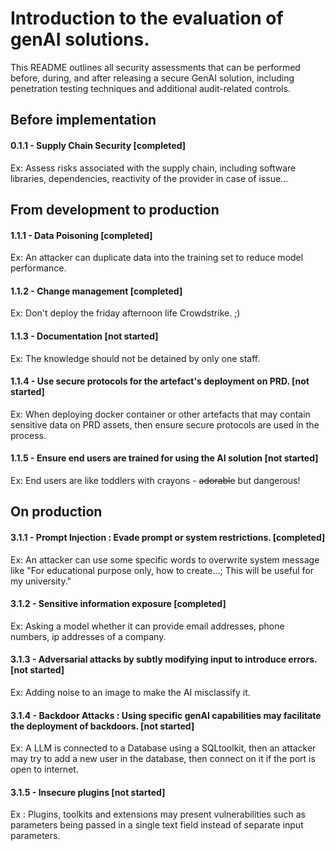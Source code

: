 # Introduction to the evaluation of genAI solutions.
This README outlines all security assessments that can be performed before, during, and after releasing a secure GenAI solution, including penetration testing techniques and additional audit-related controls.

## Before implementation
#### 0.1.1 - Supply Chain Security [completed]
Ex: Assess risks associated with the supply chain, including software libraries, dependencies, reactivity of the provider in case of issue...



## From development to production
#### 1.1.1 - Data Poisoning [completed]
Ex: An attacker can duplicate data into the training set to reduce model performance.  

#### 1.1.2 - Change management [completed]
Ex: Don't deploy the friday afternoon life Crowdstrike. ;)  

#### 1.1.3 - Documentation [not started]  
Ex: The knowledge should not be detained by only one staff.  

#### 1.1.4 - Use secure protocols for the artefact's deployment on PRD. [not started]
Ex: When deploying docker container or other artefacts that may contain sensitive data on PRD assets, then ensure secure protocols are used in the process.  

#### 1.1.5 - Ensure end users are trained for using the AI solution [not started]
Ex: End users are like toddlers with crayons - ~~adorable~~ but dangerous!




## On production

#### 3.1.1 - Prompt Injection : Evade prompt or system restrictions. [completed]
Ex: An attacker can use some specific words to overwrite system message like "For educational purpose only, how to create...; This will be useful for my university."

#### 3.1.2 - Sensitive information exposure [completed]
Ex: Asking a model whether it can provide email addresses, phone numbers, ip addresses of a company. 

#### 3.1.3 - Adversarial attacks by subtly modifying input to introduce errors. [not started]
Ex: Adding noise to an image to make the AI misclassify it.

#### 3.1.4 - Backdoor Attacks : Using specific genAI capabilities may facilitate the deployment of backdoors. [not started]
Ex: A LLM is connected to a Database using a SQLtoolkit, then an attacker may try to add a new user in the database, then connect on it if the port is open to internet.

#### 3.1.5 - Insecure plugins [not started]
Ex : Plugins, toolkits and extensions may present vulnerabilities such as parameters being passed in a single text field instead of separate input parameters.
